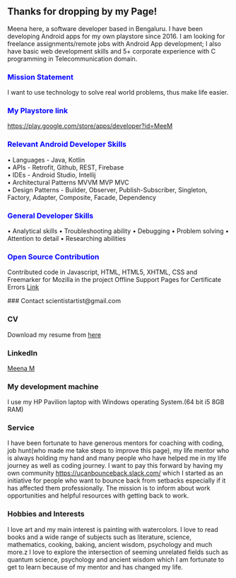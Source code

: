 ## Thanks for dropping by my Page!
Meena here, a software developer based in Bengaluru. I have been developing Android apps for my own playstore since 2016. I am looking for freelance assignments/remote jobs with Android App development; I also have basic web development skills and 5+ corporate experience with C programming in Telecommunication domain.

### <span style="color:blue">Mission Statement</span>
I want to use technology to solve real world problems, thus make life easier. 

### <span style="color:blue">My Playstore link</span>
https://play.google.com/store/apps/developer?id=MeeM

### <span style="color:blue">Relevant Android Developer Skills</span>
•	Languages - Java, Kotlin<br>
•	APIs - Retrofit, Github,  REST, Firebase<br>
•	IDEs - Android Studio, Intellij<br>
•	Architectural Patterns MVVM MVP MVC<br>
•	Design Patterns - Builder, Observer, Publish-Subscriber, Singleton, Factory, Adapter, Composite, Facade, Dependency

### <span style="color:blue">General Developer Skills</span>
•	Analytical skills
•	Troubleshooting ability
•	Debugging
•	Problem solving
•	Attention to detail
•	Researching abilities

### <span style="color:blue">Open Source Contribution</span>
Contributed code in Javascript, HTML, HTML5, XHTML, CSS and Freemarker for Mozilla in the project Offline Support Pages for Certificate Errors
[Link](https://bugzilla.mozilla.org/user_profile?user_id=658715)

<aside>
### Contact
scientistartist@gmail.com

### CV
Download my resume from [here](https://www.dropbox.com/s/ftutpt56atu0lvi/MeenaCVRemote.pdf?dl=0)

### LinkedIn
[Meena M](https://www.linkedin.com/in/meena-m-308208165/) 

### My development machine
I use my HP Pavilion laptop with Windows operating System.(64 bit i5 8GB RAM)
</aside>

### Service
I have been fortunate to have generous mentors for coaching with coding, job hunt(who made me take steps to improve this page), my life mentor who is always holding my hand and many people who have helped me in my life journey as well as coding journey.
I want to pay this forward by having my own community https://ucanbounceback.slack.com/ which I started as an initiative for people who want to bounce back from setbacks especially if it has affected them professionally. The mission is to inform about work opportunities and helpful resources with getting back to work.

### Hobbies and Interests
I love art and my main interest is painting with watercolors. I love to read books and a wide range of subjects such as literature, science, mathematics, cooking, baking, ancient wisdom, psychology and much more.z
I love to explore the intersection of seeming unrelated fields such as quantum science, psychology and ancient wisdom which I am fortunate to get to learn because of my mentor and has changed my life.


